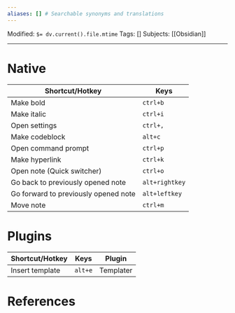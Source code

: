 ```yaml
---
aliases: [] # Searchable synonyms and translations
---
```

Modified: `$= dv.current().file.mtime`
Tags: []
Subjects: [[Obsidian]]
****

# Native

| Shortcut/Hotkey                      | Keys           |
| ------------------------------------ | -------------- |
| Make bold                            | `ctrl+b`       |
| Make italic                          | `ctrl+i`       |
| Open settings                        | `ctrl+,`       |
| Make codeblock                       | `alt+c`        |
| Open command prompt                  | `ctrl+p`       |
| Make hyperlink                       | `ctrl+k`       |
| Open note (Quick switcher)           | `ctrl+o`       |
| Go back to previously opened note    | `alt+rightkey` |
| Go forward to previously opened note | `alt+leftkey`  |
| Move note                            | `ctrl+m`       | 

# Plugins
| Shortcut/Hotkey | Keys    | Plugin    |
| --------------- | ------- | --------- |
| Insert template | `alt+e` | Templater |

# References